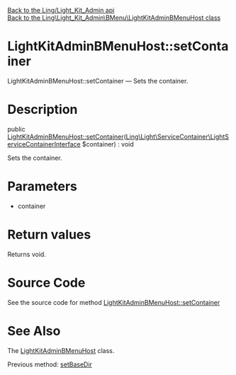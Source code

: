 [Back to the Ling/Light_Kit_Admin api](https://github.com/lingtalfi/Light_Kit_Admin/blob/master/doc/api/Ling/Light_Kit_Admin.md)<br>
[Back to the Ling\Light_Kit_Admin\BMenu\LightKitAdminBMenuHost class](https://github.com/lingtalfi/Light_Kit_Admin/blob/master/doc/api/Ling/Light_Kit_Admin/BMenu/LightKitAdminBMenuHost.md)


LightKitAdminBMenuHost::setContainer
================



LightKitAdminBMenuHost::setContainer — Sets the container.




Description
================


public [LightKitAdminBMenuHost::setContainer](https://github.com/lingtalfi/Light_Kit_Admin/blob/master/doc/api/Ling/Light_Kit_Admin/BMenu/LightKitAdminBMenuHost/setContainer.md)([Ling\Light\ServiceContainer\LightServiceContainerInterface](https://github.com/lingtalfi/Light/blob/master/doc/api/Ling/Light/ServiceContainer/LightServiceContainerInterface.md) $container) : void




Sets the container.




Parameters
================


- container

    


Return values
================

Returns void.








Source Code
===========
See the source code for method [LightKitAdminBMenuHost::setContainer](https://github.com/lingtalfi/Light_Kit_Admin/blob/master/BMenu/LightKitAdminBMenuHost.php#L147-L150)


See Also
================

The [LightKitAdminBMenuHost](https://github.com/lingtalfi/Light_Kit_Admin/blob/master/doc/api/Ling/Light_Kit_Admin/BMenu/LightKitAdminBMenuHost.md) class.

Previous method: [setBaseDir](https://github.com/lingtalfi/Light_Kit_Admin/blob/master/doc/api/Ling/Light_Kit_Admin/BMenu/LightKitAdminBMenuHost/setBaseDir.md)<br>

